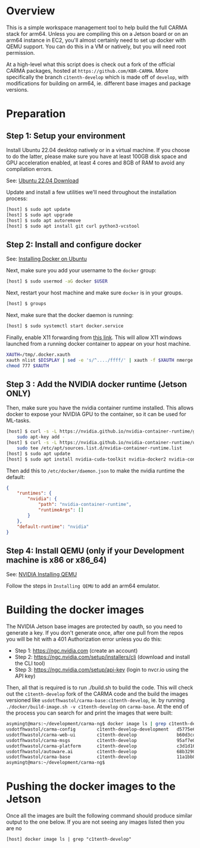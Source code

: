 # Overview

This is a simple workspace management tool to help build the full CARMA stack for arm64. Unless you are compiling this on a Jetson board or on an arm64 instance in EC2, you'll almost certainly need to set up docker with QEMU support. You can do this in a VM or natively, but you will need root permission.

At a high-level what this script does is check out a fork of the official CARMA packages, hosted at `https://github.com/KBR-CARMA`. More specifically the branch `c1tenth-develop` which is made off of `develop`, with modifications for building on arm64, ie. different base images and package versions.

# Preparation

## Step 1: Setup your environment

Install Ubuntu 22.04 desktop natively or in a virtual machine. If you choose to do the latter, please make sure you have at least 100GB disk space and GPU acceleration enabled, at least 4 cores and 8GB of RAM to avoid any compilation errors.

See: [Ubuntu 22.04 Download](https://ubuntu.com/download/desktop)

Update and install a few utilities we'll need throughout the installation process:

```sh
[host] $ sudo apt update
[host] $ sudo apt upgrade
[host] $ sudo apt autoremove
[host] $ sudo apt install git curl python3-vcstool
```

## Step 2: Install and configure docker

See: [Installing Docker on Ubuntu](https://docs.docker.com/engine/install/ubuntu/)

Next, make sure you add your username to the `docker` group:

```sh
[host] $ sudo usermod -aG docker $USER
```

Next, restart your host machine and make sure `docker` is in your groups.

```sh
[host] $ groups
```

Next, make sure that the docker daemon is running:

```sh
[host] $ sudo systemctl start docker.service
```

Finally, enable X11 forwarding from [this link](https://stackoverflow.com/q/48235040). This will allow X11 windows launched from a running docker container to appear on your host machine.

```sh
XAUTH=/tmp/.docker.xauth
xauth nlist $DISPLAY | sed -e 's/^..../ffff/' | xauth -f $XAUTH nmerge -
chmod 777 $XAUTH
```

## Step 3 : Add the NVIDIA docker runtime (Jetson ONLY)

Then, make sure you have the nvidia container runtime installed. This allows docker to expose your NVIDIA GPU to the container, so it can be used for ML-tasks.

```sh
[host] $ curl -s -L https://nvidia.github.io/nvidia-container-runtime/gpgkey | \
    sudo apt-key add -
[host] $ curl -s -L https://nvidia.github.io/nvidia-container-runtime/ubuntu22.04/nvidia-container-runtime.list | \
    sudo tee /etc/apt/sources.list.d/nvidia-container-runtime.list
[host] $ sudo apt update
[host] $ sudo apt install nvidia-cuda-toolkit nvidia-docker2 nvidia-container-runtime
```

Then add this to `/etc/docker/daemon.json` to make the nvidia runtime the default:

```json
{
    "runtimes": {
        "nvidia": {
            "path": "nvidia-container-runtime",
            "runtimeArgs": []
        }
    },
    "default-runtime": "nvidia"
}
```

## Step 4: Install QEMU (only if your Development machine is x86 or x86_64)


See: [NVIDIA Installing QEMU](https://docs.nvidia.com/datacenter/cloud-native/playground/x-arch.html#installing-qemu)

Follow the steps in `Installing QEMU` to add an arm64 emulator.

# Building the docker images

The NVIDIA Jetson base images are protected by oauth, so you need to generate a key. If you don't generate once, after one pull from the repos you will be hit with a 401 Authorization error unless you do this:

- Step 1: https://ngc.nvidia.com (create an account)
- Step 2: https://ngc.nvidia.com/setup/installers/cli (download and install the CLI tool)
- Step 3: https://ngc.nvidia.com/setup/api-key (login to nvcr.io using the API key)


Then, all that is required is to run ./build.sh to build the code. This will check out the `c1tenth-develop` fork of the CARMA code and the build the images versioned like `usdotfhwastol/carma-base:c1tenth-develop`, ie. by running `./docker/build-image.sh -v c1tenth-develop` on `carma-base`. At the end of the process you can search for and print the images that were built:

```sh
asymingt@mars:~/development/carma-ng$ docker image ls | grep c1tenth-develop
usdotfhwastol/carma-config        c1tenth-develop-development   d5775e60c412   39 minutes ago      4.91MB
usdotfhwastol/carma-web-ui        c1tenth-develop               b60d3cd1c30e   11 hours ago        914MB
usdotfhwastol/carma-msgs          c1tenth-develop               95af7e033d34   19 hours ago        16.4GB
usdotfhwastol/carma-platform      c1tenth-develop               c3d1d1619e62   20 hours ago        10.3GB
usdotfhwastol/autoware.ai         c1tenth-develop               68b329005977   20 hours ago        10.1GB
usdotfhwastol/carma-base          c1tenth-develop               11a1bb8fb28a   20 hours ago        9.32GB
asymingt@mars:~/development/carma-ng$ 
```

# Pushing the docker images to the Jetson

Once all the images are built the following command should produce similar output to the one below. If you are not seeing any images listed then you are no

```
[host] docker image ls | grep "c1tenth-develop"
```
